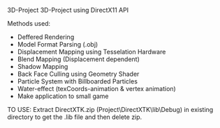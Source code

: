 3D-Project
3D-Project using DirectX11 API

Methods used:
* Deffered Rendering
* Model Format Parsing (.obj)
* Displacement Mapping using Tesselation Hardware
* Blend Mapping (Displacement dependent)
* Shadow Mapping
* Back Face Culling using Geometry Shader
* Particle System with Billboarded Particles
* Water-effect (texCoords-animation & vertex animation)
* Make application to small game

TO USE:
Extract DirectXTK.zip (Project\DirectXTK\lib\Debug) in existing directory to get the .lib file and then delete zip.
